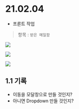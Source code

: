 # 21.02.04
- 프론트 작업 <br>
> 항목 : `받은 메일함 `


![](https://images.velog.io/images/withcolinsong/post/9581c4b0-d0d2-44c2-b295-7cf23ff85009/image.png)

![](https://images.velog.io/images/withcolinsong/post/733147a8-508e-4f37-914d-bbb115579583/image.png)

![](https://images.velog.io/images/withcolinsong/post/f575782c-94f4-489f-a600-a09a957724d7/image.png)

## 1.1 기록
- 이동을 모달창으로 만들 것인지?
- 아니면 Dropdown 만들 것인지?